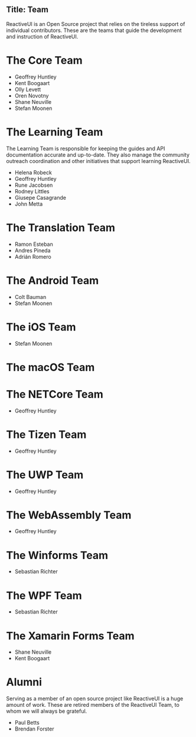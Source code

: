 
Title: Team
---

ReactiveUI is an Open Source project that relies on the tireless support of individual contributors. These are the teams that guide the development and instruction of ReactiveUI.

# The Core Team

* Geoffrey Huntley
* Kent Boogaart
* Olly Levett
* Oren Novotny
* Shane Neuville
* Stefan Moonen

# The Learning Team 

The Learning Team is responsible for keeping the guides and API documentation accurate and up-to-date. They also manage the community outreach coordination and other initiatives that support learning ReactiveUI. 

* Helena Robeck
* Geoffrey Huntley
* Rune Jacobsen
* Rodney Littles
* Giusepe Casagrande
* John Metta

# The Translation Team
* Ramon Esteban
* Andres Pineda
* Adrián Romero

# The Android Team
* Colt Bauman
* Stefan Moonen

# The iOS Team
* Stefan Moonen

# The macOS Team

# The NETCore Team
* Geoffrey Huntley

# The Tizen Team
* Geoffrey Huntley

# The UWP Team
* Geoffrey Huntley

# The WebAssembly Team
* Geoffrey Huntley

# The Winforms Team
* Sebastian Richter

# The WPF Team
* Sebastian Richter

# The Xamarin Forms Team
* Shane Neuville
* Kent Boogaart

# Alumni

Serving as a member of an open source project like ReactiveUI is a huge amount of work. These are retired members of the ReactiveUI Team, to whom we will always be grateful. 

* Paul Betts
* Brendan Forster
